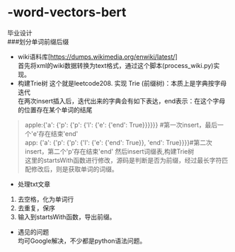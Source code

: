 # -word-vectors-bert
毕业设计  
###划分单词前缀后缀
* wiki语料库[https://dumps.wikimedia.org/enwiki/latest/]  
首先将xml的wiki数据转换为text格式，通过这个脚本(process_wiki.py)实现。
* 构建Trie树
这个就是leetcode208. 实现 Trie (前缀树)：本质上是字典按字母迭代      
在两次insert插入后，迭代出来的字典会有如下表达，end表示：在这个字母的位置存在某个单词的结尾  
> apple:{'a': {'p': {'p': {'l': {'e': {'end': True}}}}}}             #第一次insert，最后一个'e'存在结束'end'  
> app:  {'a': {'p': {'p': {'l': {'e': {'end': True}}, 'end': True}}}}#第二次insert，第二个'p'存在结束'end'
然后insert词缀表,构建Trie树  
这里的startsWith函数进行修改，源码是判断是否为前缀，经过最长字符匹配修改后，则是获取单词的词缀。  
* 处理txt文章
1. 去空格，化为单词行
2. 去重复，保序
3. 输入到startsWith函数，导出前缀。
* 遇见的问题  
均可Google解决，不少都是python语法问题。


